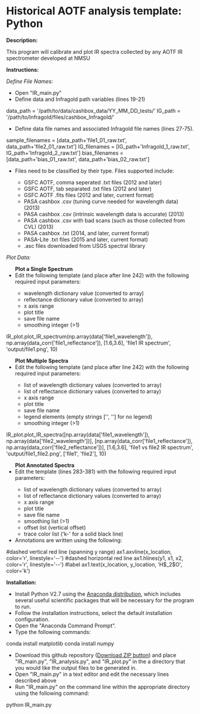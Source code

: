 # Historical AOTF analysis template: Python
<b>Description:</b><br>
<p>
This program will calibrate and plot IR spectra collected by any AOTF IR spectrometer developed at NMSU
</p>

<b>Instructions:</b><br>
<p>
<i>Define File Names:</i>
<ul>
<li>Open "IR_main.py"</li>
<li>Define data and Infragold path variables (lines 19-21)</li></ul></p>
	data_path = '/path/to/data/cashbox_data/YY_MM_DD_tests/'
	IG_path = '/path/to/Infragold/files/cashbox_Infragold/'
<p><ul>
<li>Define data file names and associated Infragold file names (lines 27-75).</li>
</ul></p>
	sample_filenames = [data_path+'file1_01_raw.txt', data_path+'file2_01_raw.txt']
	IG_filenames = [IG_path+'Infragold_1_raw.txt', IG_path+'Infragold_2_raw.txt']
	bias_filenames = [data_path+'bias_01_raw.txt', data_path+'bias_02_raw.txt']
<p><ul>
<li> Files need to be classified by their type. Files supported include:</li>
<ul>
<li>GSFC AOTF, comma seperated .txt files (2012 and later)</li>
<li>GSFC AOTF, tab separated .txt files (2012 and later)</li>
<li>GSFC AOTF .fits files (2012 and later, current format)</li>
<li>PASA cashbox .csv (tuning curve needed for wavelength data) (2013)</li>
<li>PASA cashbox .csv (intrinsic wavelength data is accurate) (2013)</li>
<li>PASA cashbox .csv with bad scans (such as those collected from CVL) (2013)</li>
<li>PASA cashbox .txt (2014, and later, current format)</li>
<li>PASA-Lite .txt files (2015 and later, current format)</li>
<li>.asc files downloaded from USGS spectral library</li>
</ul></ul></p>

<p>
<i>Plot Data:</i>
<ul>
<b>Plot a Single Spectrum</b>
<li>Edit the following template (and place after line 242) with the following required input parameters:</li>
<ul>
<li>wavelength dictionary value (converted to array)</li>
<li>reflectance dictionary value (converted to array)</li>
<li>x axis range</li>
<li>plot title</li>
<li>save file name</li>
<li>smoothing integer (>1)</li>
</ul>
</ul></p>
	IR_plot.plot_IR_spectrum(np.array(data['file1_wavelength']), np.array(data_corr['file1_reflectance']), [1.6,3.6], 'file1 IR spectrum', 'output/file1.png', 10)

<p>
<ul>
<b>Plot Multiple Spectra</b>
<li>Edit the following template (and place after line 242) with the following required input parameters:</li>
<ul>
<li>list of wavelength dictionary values (converted to array)</li>
<li>list of reflectance dictionary values (converted to array)</li>
<li>x axis range</li>
<li>plot title</li>
<li>save file name</li>
<li>legend elements (empty strings ['', ''] for no legend)</li>
<li>smoothing integer (>1)</li>
</ul>
</ul></p>
	IR_plot.plot_IR_spectra([np.array(data['file1_wavelength']), np.array(data['file2_wavelength'])], [np.array(data_corr['file1_reflectance']), np.array(data_corr['file2_reflectance'])], [1.6,3.6], 'file1 vs file2 IR spectrum', 'output/file1_file2.png', ['file1', 'file2'], 10)

<p>
<ul>
<b>Plot Annotated Spectra</b>
<li>Edit the template (lines 283-381) with the following required input parameters:</li>
<ul>
<li>list of wavelength dictionary values (converted to array)</li>
<li>list of reflectance dictionary values (converted to array)</li>
<li>x axis range</li>
<li>plot title</li>
<li>save file name</li>
<li>smoothing list (>1)</li>
<li>offset list (vertical offset)</li>
<li>trace color list ('k-' for a solid black line)</li>
</ul>
<li>Annotations are written using the following:</li>
</ul></p>
	#dashed vertical red line (spanning y range)
	ax1.axvline(x_location, color='r', linestyle='--')
	#dashed horizontal red line
	ax1.hlines(y1, x1, x2, color='r', linestyle='--')
	#label
	ax1.text(x_location, y_location, 'H$_2$O', color='k')

<b>Installation:</b><br>
<p>
<ul>
<li>Install Python V2.7 using the <a href="http://continuum.io/downloads">Anaconda distribution</a>, which includes several useful scientific packages that will be necessary for the program to run.</li>
<li>Follow the installation instructions, select the default installation configuration.</li>
<li>Open the "Anaconda Command Prompt".</li>
<li>Type the following commands:</li></ul></p>
	conda install matplotlib
	conda install numpy
<p>
<ul>
<li>Download this github repository (<a href="https://github.com/kyleuckert/PASA_analysis_template/archive/master.zip">Download ZIP button</a>) and place "IR_main.py", "IR_analysis.py", and "IR_plot.py" in the a directory that you would like the output files to be generated in.</li>
<li>Open "IR_main.py" in a text editor and edit the necessary lines described above</li>
<li>Run "IR_main.py" on the command line within the appropriate directory using the following command:</li>
</ul></p>
	python IR_main.py
